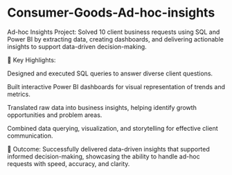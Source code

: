 # Consumer-Goods-Ad-hoc-insights
Ad-hoc Insights Project: Solved 10 client business requests using SQL and Power BI by extracting data, creating dashboards, and delivering actionable insights to support data-driven decision-making.

🔹 Key Highlights:

Designed and executed SQL queries to answer diverse client questions.

Built interactive Power BI dashboards for visual representation of trends and metrics.

Translated raw data into business insights, helping identify growth opportunities and problem areas.

Combined data querying, visualization, and storytelling for effective client communication.

🚀 Outcome:
Successfully delivered data-driven insights that supported informed decision-making, showcasing the ability to handle ad-hoc requests with speed, accuracy, and clarity.

